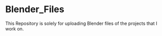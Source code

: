 # Blender_Files
This Repository is solely for uploading Blender files of the projects that I work on.
